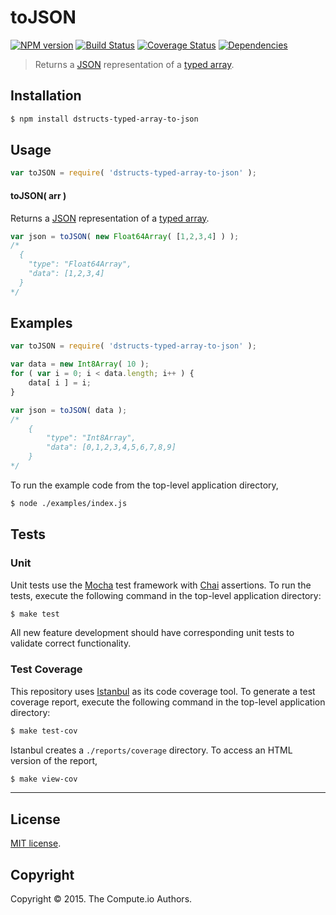 toJSON
===
[![NPM version][npm-image]][npm-url] [![Build Status][travis-image]][travis-url] [![Coverage Status][codecov-image]][codecov-url] [![Dependencies][dependencies-image]][dependencies-url]

> Returns a [JSON][json] representation of a [typed array][typed-array].


## Installation

``` bash
$ npm install dstructs-typed-array-to-json
```


## Usage

``` javascript
var toJSON = require( 'dstructs-typed-array-to-json' );
```

#### toJSON( arr )

Returns a [JSON][json] representation of a [typed array][typed-array].

``` javascript
var json = toJSON( new Float64Array( [1,2,3,4] ) );
/*
  {
    "type": "Float64Array",
    "data": [1,2,3,4]
  }
*/
```


## Examples

``` javascript
var toJSON = require( 'dstructs-typed-array-to-json' );

var data = new Int8Array( 10 );
for ( var i = 0; i < data.length; i++ ) {
	data[ i ] = i;
}

var json = toJSON( data );
/*
	{
		"type": "Int8Array",
		"data": [0,1,2,3,4,5,6,7,8,9]
	}
*/
```

To run the example code from the top-level application directory,

``` bash
$ node ./examples/index.js
```


## Tests

### Unit

Unit tests use the [Mocha][mocha] test framework with [Chai][chai] assertions. To run the tests, execute the following command in the top-level application directory:

``` bash
$ make test
```

All new feature development should have corresponding unit tests to validate correct functionality.


### Test Coverage

This repository uses [Istanbul][istanbul] as its code coverage tool. To generate a test coverage report, execute the following command in the top-level application directory:

``` bash
$ make test-cov
```

Istanbul creates a `./reports/coverage` directory. To access an HTML version of the report,

``` bash
$ make view-cov
```


---
## License

[MIT license](http://opensource.org/licenses/MIT).


## Copyright

Copyright &copy; 2015. The Compute.io Authors.


[npm-image]: http://img.shields.io/npm/v/dstructs-typed-array-to-json.svg
[npm-url]: https://npmjs.org/package/dstructs-typed-array-to-json

[travis-image]: http://img.shields.io/travis/dstructs/typed-array-to-json/master.svg
[travis-url]: https://travis-ci.org/dstructs/typed-array-to-json

[codecov-image]: https://img.shields.io/codecov/c/github/dstructs/typed-array-to-json/master.svg
[codecov-url]: https://codecov.io/github/dstructs/typed-array-to-json?branch=master

[dependencies-image]: http://img.shields.io/david/dstructs/typed-array-to-json.svg
[dependencies-url]: https://david-dm.org/dstructs/typed-array-to-json

[dev-dependencies-image]: http://img.shields.io/david/dev/dstructs/typed-array-to-json.svg
[dev-dependencies-url]: https://david-dm.org/dev/dstructs/typed-array-to-json

[github-issues-image]: http://img.shields.io/github/issues/dstructs/typed-array-to-json.svg
[github-issues-url]: https://github.com/dstructs/typed-array-to-json/issues

[mocha]: http://mochajs.org/
[chai]: http://chaijs.com
[istanbul]: https://github.com/gotwarlost/istanbul

[typed-array]: https://developer.mozilla.org/en-US/docs/Web/JavaScript/Typed_arrays
[json]: http://www.json.org/
